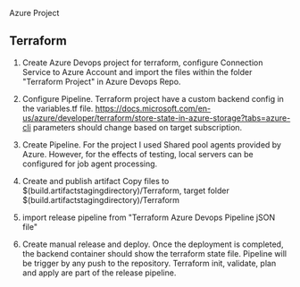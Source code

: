 Azure Project
## Terraform ## 

1. Create Azure Devops project for terraform, configure Connection Service to Azure Account and import the files within the folder "Terraform Project" in Azure Devops Repo. 

2. Configure Pipeline. Terraform project have a custom backend config in the variables.tf file. https://docs.microsoft.com/en-us/azure/developer/terraform/store-state-in-azure-storage?tabs=azure-cli parameters should change based on target subscription. 

<!-- terraform {
  backend "azurerm" {
    resource_group_name  = "rg-terraformstate"
    storage_account_name = "tfassessment"
    container_name       = "terraform-state"
    key                  = "terraform.tfstate"
  }
} -->

3. Create Pipeline. For the project I used Shared pool agents provided by Azure. However, for the effects of testing, local servers can be configured for job agent processing. 

4. Create and publish artifact Copy files to $(build.artifactstagingdirectory)/Terraform, target folder $(build.artifactstagingdirectory)/Terraform

5. import release pipeline from "Terraform Azure Devops Pipeline jSON file"

6. Create manual release and deploy. Once the deployment is completed, the backend container should show the terraform state file. Pipeline will be trigger by any push to the repository. Terraform init, validate, plan and apply are part of the release pipeline. 

